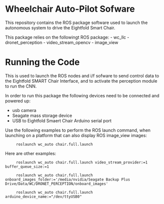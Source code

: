 # Wheelchair Auto-Pilot Sofware 

This repository contains the ROS package software used to launch the autonomous system to drive the Eightfold Smart Chair.


This package relies on the followingt ROS package:
      - wc_llc
      - dronet_perception 
      - video_stream_opencv
      - image_view 



# Running the Code

This is used to launch the ROS nodes and i/f sofware to send control data to the Eightfold 
  SMART Chair Interface, and to activate the perception module to run the CNN.  

In order to run this package the following devices need to be connected and powered up:
  - usb camera 
  - Seagate mass storage device
  - USB to Eightfold Smaert Chair Arduino serial port


Use the following examples to perform the ROS launch command, when launching on a platform that can also display ROS image_view images:

         roslaunch wc_auto chair.full.launch

Here are other examples: 


         roslaunch wc_auto chair.full.launch video_stream_provider:=1 buffer_queue_size:=1 

         roslaunch wc_auto chair.full.launch onboard_images_folder:='/media/nvidia/Seagate Backup Plus Drive/Data/WC/DRONET_PERCEPTION/onboard_images' 

         roslaunch wc_auto chair.full.launch arduino_device_name:="/dev/ttyUSB0"


